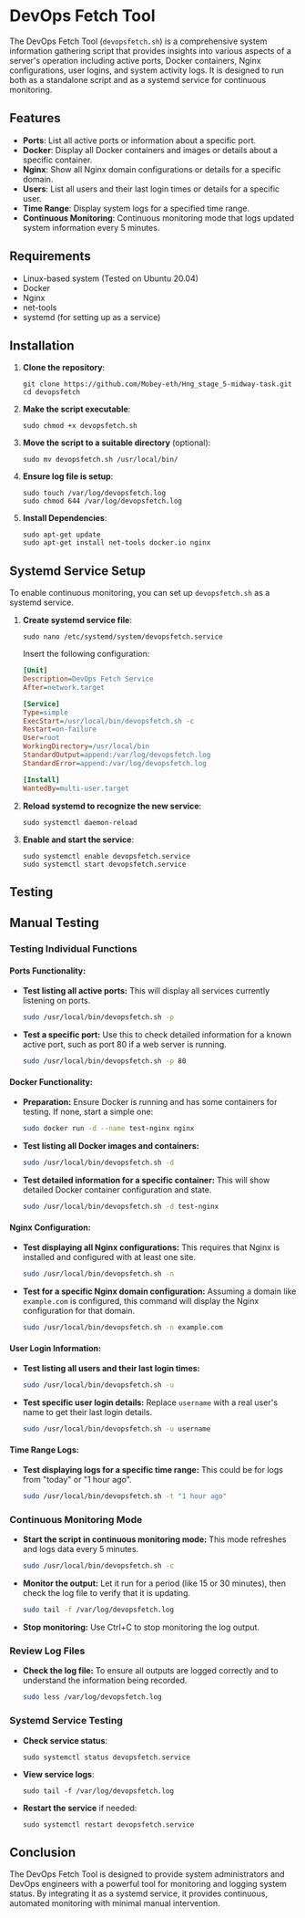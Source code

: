 

# DevOps Fetch Tool

The DevOps Fetch Tool (`devopsfetch.sh`) is a comprehensive system information gathering script that provides insights into various aspects of a server's operation including active ports, Docker containers, Nginx configurations, user logins, and system activity logs. It is designed to run both as a standalone script and as a systemd service for continuous monitoring.

## Features

- **Ports**: List all active ports or information about a specific port.
- **Docker**: Display all Docker containers and images or details about a specific container.
- **Nginx**: Show all Nginx domain configurations or details for a specific domain.
- **Users**: List all users and their last login times or details for a specific user.
- **Time Range**: Display system logs for a specified time range.
- **Continuous Monitoring**: Continuous monitoring mode that logs updated system information every 5 minutes.

## Requirements

- Linux-based system (Tested on Ubuntu 20.04)
- Docker
- Nginx
- net-tools
- systemd (for setting up as a service)

## Installation

1. **Clone the repository**:
   ```
   git clone https://github.com/Mobey-eth/Hng_stage_5-midway-task.git
   cd devopsfetch
   ```

2. **Make the script executable**:
   ```
   sudo chmod +x devopsfetch.sh
   ```

3. **Move the script to a suitable directory** (optional):
   ```
   sudo mv devopsfetch.sh /usr/local/bin/
   ```

4. **Ensure log file is setup**:
   ```
   sudo touch /var/log/devopsfetch.log
   sudo chmod 644 /var/log/devopsfetch.log
   ```

5. **Install Dependencies**:
   ```
   sudo apt-get update
   sudo apt-get install net-tools docker.io nginx
   ```

## Systemd Service Setup

To enable continuous monitoring, you can set up `devopsfetch.sh` as a systemd service.

1. **Create systemd service file**:
   ```
   sudo nano /etc/systemd/system/devopsfetch.service
   ```

   Insert the following configuration:

   ```ini
   [Unit]
   Description=DevOps Fetch Service
   After=network.target

   [Service]
   Type=simple
   ExecStart=/usr/local/bin/devopsfetch.sh -c
   Restart=on-failure
   User=root
   WorkingDirectory=/usr/local/bin
   StandardOutput=append:/var/log/devopsfetch.log
   StandardError=append:/var/log/devopsfetch.log

   [Install]
   WantedBy=multi-user.target
   ```

2. **Reload systemd to recognize the new service**:
   ```
   sudo systemctl daemon-reload
   ```

3. **Enable and start the service**:
   ```
   sudo systemctl enable devopsfetch.service
   sudo systemctl start devopsfetch.service
   ```

## Testing



## Manual Testing

### **Testing Individual Functions**

#### Ports Functionality:

- **Test listing all active ports:** This will display all services currently listening on ports.
  ```bash
  sudo /usr/local/bin/devopsfetch.sh -p
  ```
- **Test a specific port:** Use this to check detailed information for a known active port, such as port 80 if a web server is running.
  ```bash
  sudo /usr/local/bin/devopsfetch.sh -p 80
  ```

#### Docker Functionality:

- **Preparation:** Ensure Docker is running and has some containers for testing. If none, start a simple one:
  ```bash
  sudo docker run -d --name test-nginx nginx
  ```
- **Test listing all Docker images and containers:**
  ```bash
  sudo /usr/local/bin/devopsfetch.sh -d
  ```
- **Test detailed information for a specific container:** This will show detailed Docker container configuration and state.
  ```bash
  sudo /usr/local/bin/devopsfetch.sh -d test-nginx
  ```

#### Nginx Configuration:

- **Test displaying all Nginx configurations:** This requires that Nginx is installed and configured with at least one site.
  ```bash
  sudo /usr/local/bin/devopsfetch.sh -n
  ```
- **Test for a specific Nginx domain configuration:** Assuming a domain like `example.com` is configured, this command will display the Nginx configuration for that domain.
  ```bash
  sudo /usr/local/bin/devopsfetch.sh -n example.com
  ```

#### User Login Information:

- **Test listing all users and their last login times:**
  ```bash
  sudo /usr/local/bin/devopsfetch.sh -u
  ```
- **Test specific user login details:** Replace `username` with a real user's name to get their last login details.
  ```bash
  sudo /usr/local/bin/devopsfetch.sh -u username
  ```

#### Time Range Logs:

- **Test displaying logs for a specific time range:** This could be for logs from "today" or "1 hour ago".
  ```bash
  sudo /usr/local/bin/devopsfetch.sh -t "1 hour ago"
  ```

### **Continuous Monitoring Mode**

- **Start the script in continuous monitoring mode:** This mode refreshes and logs data every 5 minutes.
  ```bash
  sudo /usr/local/bin/devopsfetch.sh -c
  ```
- **Monitor the output:** Let it run for a period (like 15 or 30 minutes), then check the log file to verify that it is updating.
  ```bash
  sudo tail -f /var/log/devopsfetch.log
  ```
- **Stop monitoring:** Use Ctrl+C to stop monitoring the log output.

### **Review Log Files**

- **Check the log file:** To ensure all outputs are logged correctly and to understand the information being recorded.
  ```bash
  sudo less /var/log/devopsfetch.log
  ```



### Systemd Service Testing

- **Check service status**:
  ```
  sudo systemctl status devopsfetch.service
  ```

- **View service logs**:
  ```
  sudo tail -f /var/log/devopsfetch.log
  ```

- **Restart the service** if needed:
  ```
  sudo systemctl restart devopsfetch.service
  ```

## Conclusion

The DevOps Fetch Tool is designed to provide system administrators and DevOps engineers with a powerful tool for monitoring and logging system status. By integrating it as a systemd service, it provides continuous, automated monitoring with minimal manual intervention.
